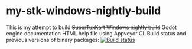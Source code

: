 # my-stk-windows-nightly-build

This is my attempt to build <s>SuperTuxKart Windows nightly build</s> Godot engine documentation HTML help file using Appveyor CI. Build status and previous versions of binary packages:
[![Build status](https://ci.appveyor.com/api/projects/status/wdnuq4n7yq2xhjte?svg=true)](https://ci.appveyor.com/project/acmepjz/my-stk-windows-nightly-build)

<!-- Last build: Feb. 17, 2019 -->

<!-- Current version of binary package: https://bintray.com/acmepjz/my-stk-windows-nightly-build/stk/nightly -->
